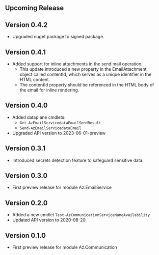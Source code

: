 <!--
    Please leave this section at the top of the change log.

    Changes for the upcoming release should go under the section titled "Upcoming Release", and should adhere to the following format:

    ## Upcoming Release
    * Overview of change #1
        - Additional information about change #1
    * Overview of change #2
        - Additional information about change #2
        - Additional information about change #2
    * Overview of change #3
    * Overview of change #4
        - Additional information about change #4

    ## YYYY.MM.DD - Version X.Y.Z (Previous Release)
    * Overview of change #1
        - Additional information about change #1
-->
## Upcoming Release

## Version 0.4.2
* Upgraded nuget package to signed package.

## Version 0.4.1
* Added support for inline attachments in the send mail operation.
    - This update introduced a new property in the EmailAttachment object called contentId, which serves as a unique identifier in the HTML content.
    - The contentId property should be referenced in the HTML body of the email for inline rendering.

## Version 0.4.0
* Added dataplane cmdlets:
    * `Get-AzEmailServicedataEmailSendResult`
    * `Send-AzEmailServicedataEmail`
* Upgraded API version to 2023-06-01-preview

## Version 0.3.1
* Introduced secrets detection feature to safeguard sensitive data.

## Version 0.3.0
* First preview release for module Az.EmailService

## Version 0.2.0
* Added a new cmdlet `Test-AzCommunicationServiceNameAvailability`
* Updated API version to 2020-08-20

## Version 0.1.0
* First preview release for module Az.Communication

